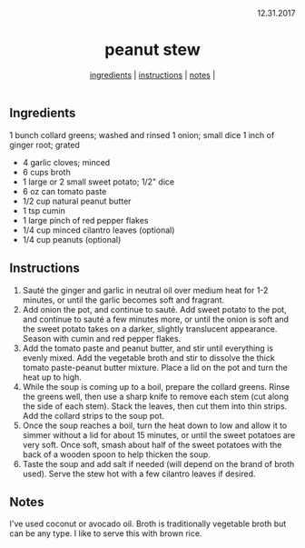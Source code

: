 <p align="right">12.31.2017</p>

<h1 align="center">peanut stew</h1>

<div align="center">
  <a href="#ingredients">ingredients</a> | 
  <a href="#instructions">instructions</a> | 
  <a href="#notes">notes</a> | 
</div>
<br>

## Ingredients
1 bunch collard greens; washed and rinsed
1 onion; small dice
1 inch of ginger root; grated
- 4 garlic cloves; minced
- 6 cups broth
- 1 large or 2 small sweet potato; 1/2" dice
- 6 oz can tomato paste
- 1/2 cup natural peanut butter
- 1 tsp cumin
- 1 large pinch of red pepper flakes
- 1/4 cup minced cilantro leaves (optional)
- 1/4 cup peanuts (optional)

## Instructions
1. Sauté the ginger and garlic in neutral oil over medium heat for 1-2 minutes, or until the garlic becomes soft and fragrant. 
2. Add onion the pot, and continue to sauté. Add sweet potato to the pot, and continue to sauté a few minutes more, or until the onion is soft and the sweet potato takes on a darker, slightly translucent appearance. Season with cumin and red pepper flakes. 
3. Add the tomato paste and peanut butter, and stir until everything is evenly mixed. Add the vegetable broth and stir to dissolve the thick tomato paste-peanut butter mixture. Place a lid on the pot and turn the heat up to high. 
4. While the soup is coming up to a boil, prepare the collard greens. Rinse the greens well, then use a sharp knife to remove each stem (cut along the side of each stem). Stack the leaves, then cut them into thin strips. Add the collard strips to the soup pot. 
5. Once the soup reaches a boil, turn the heat down to low and allow it to simmer without a lid for about 15 minutes, or until the sweet potatoes are very soft. Once soft, smash about half of the sweet potatoes with the back of a wooden spoon to help thicken the soup. 
6. Taste the soup and add salt if needed (will depend on the brand of broth used). Serve the stew hot with a few cilantro leaves if desired.

## Notes
I've used coconut or avocado oil. Broth is traditionally vegetable broth but can be any type.  I like to serve this with brown rice.
